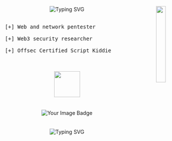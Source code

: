 <div align="center">
<img src="https://media.tenor.com/QuogeVO9f0AAAAAj/miku.gif" width="23%" align="right" />
<img src="https://readme-typing-svg.demolab.com?font=Fira+Code&pause=1000&color=2CF700&random=false&width=435&lines=Welcome+stranger" alt="Typing SVG" />
<br><br>
  <div align="center">
<pre align="left">
   [+] Web and network pentester <br>
   [+] Web3 security researcher<br>
   [+] Offsec Certified Script Kiddie
</pre>
    </div>
<br><br>
<img src="https://media.tenor.com/uUNcnHwYJQEAAAAj/running-pikachu-transparent-snivee.gif" height="70" />
<br><br><br>

<img src="https://tryhackme-badges.s3.amazonaws.com/0x4c3.png" alt="Your Image Badge" />
<br>
<br>
<br>
<img src="https://readme-typing-svg.demolab.com?font=Fira+Code&pause=1000&color=2CF700&random=false&width=600&lines=Currently+not+active+for+academic+reasons" alt="Typing SVG" />
